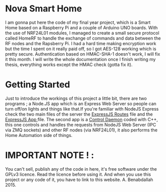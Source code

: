 # Nova Smart Home
I am gonna put here the code of my final year project, which is a Smart Home based on a Raspberry Pi and a couple of Arduino UNO boards. With the use of NRF24L01 modules, I managed to create a small secure protocol called HomeRF to handle the exchange of commands and data between the RF nodes and the Rapsberry Pi. I had a hard time making encryption work but the time I spent on it really paid off, so I got AES-128 working which is pretty secure. Authentication based on HMAC-SHA-1 doesn't work, I will fix it this month.
I will write the whole documentation once I finish writing my thesis, everything works except the HMAC check (gotta fix it).
# Getting Started
Just to introduce the workings of this project a little bit, there are two programs ; a Node.JS app  which is an Express Web Server so people can turn off/on lights and things like that.If you're familiar with NodeJS Express check the two main files of the server the [ExpressJS Routes](HomeControlServer/routes/index.js) file and the [ExpressJS App ](HomeControlServer/app.js) file.
The second app is a [Control Daemon](ControlDaemon/NovaHomeDaemon.cpp) coded with C++, this one controls and handles the requests from NodeJS Web Server (IPC via ZMQ sockets) and other RF nodes (via NRF24L01), it also performs the Home Automation side of things.
# IMPORTANT NOTE ! :
You can't sell, publish any of the code in here, it's free software under the GPLv3 licence.
Read the licence before using it. And when you use this project or any code of it, you have to link to this website.
A. Benabdallah 2015.
